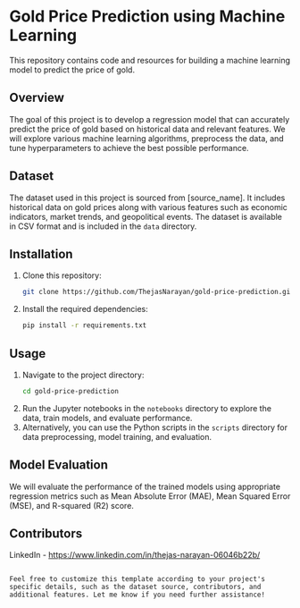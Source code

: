 # Gold Price Prediction using Machine Learning

This repository contains code and resources for building a machine learning model to predict the price of gold.

## Overview

The goal of this project is to develop a regression model that can accurately predict the price of gold based on historical data and relevant features. We will explore various machine learning algorithms, preprocess the data, and tune hyperparameters to achieve the best possible performance.

## Dataset

The dataset used in this project is sourced from [source_name]. It includes historical data on gold prices along with various features such as economic indicators, market trends, and geopolitical events. The dataset is available in CSV format and is included in the `data` directory.

## Installation

1. Clone this repository:
   ```bash
   git clone https://github.com/ThejasNarayan/gold-price-prediction.git
   ```
2. Install the required dependencies:
   ```bash
   pip install -r requirements.txt
   ```

## Usage

1. Navigate to the project directory:
   ```bash
   cd gold-price-prediction
   ```
2. Run the Jupyter notebooks in the `notebooks` directory to explore the data, train models, and evaluate performance.
3. Alternatively, you can use the Python scripts in the `scripts` directory for data preprocessing, model training, and evaluation.

## Model Evaluation

We will evaluate the performance of the trained models using appropriate regression metrics such as Mean Absolute Error (MAE), Mean Squared Error (MSE), and R-squared (R2) score.

## Contributors

LinkedIn - https://www.linkedin.com/in/thejas-narayan-06046b22b/




```

Feel free to customize this template according to your project's specific details, such as the dataset source, contributors, and additional features. Let me know if you need further assistance!
